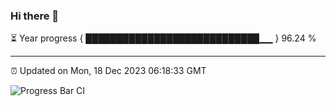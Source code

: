 ### Hi there 👋

⏳ Year progress { ████████████████████████████▁▁ } 96.24 %

---

⏰ Updated on Mon, 18 Dec 2023 06:18:33 GMT

![Progress Bar CI](https://github.com/liununu/liununu/workflows/Progress%20Bar%20CI/badge.svg)
